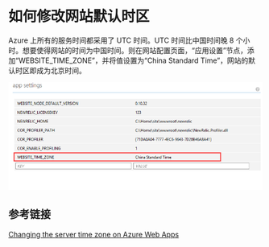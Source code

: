<properties
    pageTitle="如何修改网站默认时区"
    description="如何修改网站默认时区"
    service=""
    resource="webapps"
    authors="高手"
    displayOrder=""
    selfHelpType=""
    supportTopicIds=""
    productPesIds=""
    resourceTags="Web Apps, UTC"
    cloudEnvironments="MoonCake" />
<tags
    ms.service="web-apps-aog"
    ms.date=""
    wacn.date="03/16/2017" />
# 如何修改网站默认时区

Azure 上所有的服务时间都采用了 UTC 时间。UTC 时间比中国时间晚 8 个小时。想要使得网站的时间为中国时间。则在网站配置页面，“应用设置”节点，添加“WEBSITE_TIME_ZONE”，并将值设置为“China Standard Time”，网站的默认时区即成为北京时间。

![app-settings](./media/aog-web-apps-howto-set-default-utc/app-settings.png)

## 参考链接

[Changing the server time zone on Azure Web Apps](https://blogs.msdn.microsoft.com/tomholl/2015/04/06/changing-the-server-time-zone-on-azure-web-apps/ )